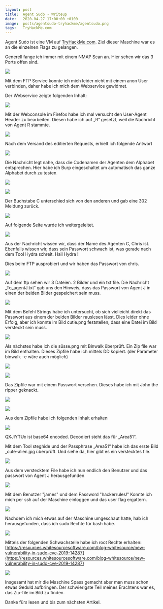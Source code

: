 ```yaml
---
layout: post
title:  Agent Sudo - Writeup
date:   2020-04-27 17:00:00 +0100
image:  posts/agentsudo-tryhackme/agentsudo.png
tags:   TryHackMe.com
---
```

Agent Sudo ist eine VM auf [TryHackMe.com](https://tryhackme.com). Ziel dieser Maschine war es an die einzelnen Flags zu gelangen.

Generell fange ich immer mit einem NMAP Scan an. Hier sehen wir das 3 Ports offen sind.

![]({{site.baseurl}}/img/posts/agentsudo-tryhackme/nmap.png)

Mit dem FTP Service konnte ich mich leider nicht mit einem anon User verbinden, daher habe ich mich dem Webservice gewidmet.

Der Webservice zeigte folgenden Inhalt:

![]({{site.baseurl}}/img/posts/agentsudo-tryhackme/webservice.png)

Mit der Webconsole im Firefox habe ich mal versucht den User-Agent Header zu bearbeiten. Diesen habe ich auf „R“ gesetzt, weil die Nachricht von Agent R stammte. 

![]({{site.baseurl}}/img/posts/agentsudo-tryhackme/user-agent-r.png)

Nach dem Versand des editierten Requests, erhielt ich folgende Antwort

![]({{site.baseurl}}/img/posts/agentsudo-tryhackme/user-agent-r-error.png)

Die Nachricht legt nahe, dass die Codenamen der Agenten dem Alphabet entsprechen. Hier habe ich Burp eingeschaltet um automatisch das ganze Alphabet durch zu testen.

![]({{site.baseurl}}/img/posts/agentsudo-tryhackme/intruder-position.png)

![]({{site.baseurl}}/img/posts/agentsudo-tryhackme/intruder-payload.png)

Der Buchstabe C unterschied sich von den anderen und gab eine 302 Meldung zurück.

![]({{site.baseurl}}/img/posts/agentsudo-tryhackme/intruder-attack.png)

Auf folgende Seite wurde ich weitergeleitet.

![]({{site.baseurl}}/img/posts/agentsudo-tryhackme/agentc.png)

Aus der Nachricht wissen wir, dass der Name des Agenten C, Chris ist. Ebenfalls wissen wir, dass sein Passwort schwach ist, was gerade nach dem Tool Hydra schreit. Hail Hydra !

Dies beim FTP ausprobiert und wir haben das Passwort von chris.

![]({{site.baseurl}}/img/posts/agentsudo-tryhackme/chris-pw.png)

Auf dem ftp sehen wir 3 Dateien. 2 Bilder und ein txt file. Die Nachricht „To_agentJ.txt“ gab uns den Hinweis, dass das Passwort von Agent J in einen der beiden Bilder gespeichert sein muss.

![]({{site.baseurl}}/img/posts/agentsudo-tryhackme/chris-ftp.png)

Mit dem Befehl Strings habe ich untersucht, ob sich vielleicht direkt das Passwort aus einem der beiden Bilder rauslesen lässt. Dies leider ohne Erfolg, aber ich konnte im Bild cutie.png feststellen, dass eine Datei im Bild versteckt sein muss.

![]({{site.baseurl}}/img/posts/agentsudo-tryhackme/strings.png)

Als nächstes habe ich die süsse.png mit Binwalk überprüft. Ein Zip file war im Bild enthalten. Dieses Zipfile habe ich mittels DD kopiert. (der Parameter binwalk –e wäre auch möglich)

![]({{site.baseurl}}/img/posts/agentsudo-tryhackme/binwalk.png)

![]({{site.baseurl}}/img/posts/agentsudo-tryhackme/dd.png)

Das Zipfile war mit einem Passwort versehen. Dieses habe ich mit John the ripper geknackt.

![]({{site.baseurl}}/img/posts/agentsudo-tryhackme/zip2john.png)

![]({{site.baseurl}}/img/posts/agentsudo-tryhackme/john-zip.png)

Aus dem Zipfile habe ich folgenden Inhalt erhalten

![]({{site.baseurl}}/img/posts/agentsudo-tryhackme/to-agentr.png)

QXJlYTUx ist base64 encoded. Decodiert steht das für „Area51“.

Mit dem Tool steghide und der Passphrase „Area51“ habe ich das erste Bild „cute-alien.jpg überprüft. Und siehe da, hier gibt es ein verstecktes file.

![]({{site.baseurl}}/img/posts/agentsudo-tryhackme/steghide.png)

Aus dem verstecktem File habe ich nun endlich den Benutzer und das passwort von Agent J herausgefunden.

![]({{site.baseurl}}/img/posts/agentsudo-tryhackme/message.png)

Mit dem Benutzer "james" und dem Password "hackerrules!" Konnte ich mich per ssh auf der Maschine einloggen und das user flag ergattern.

![]({{site.baseurl}}/img/posts/agentsudo-tryhackme/userflag.png)

Nachdem ich mich etwas auf der Maschine umgeschaut hatte, hab ich herausgefunden, dass ich sudo Rechte für bash habe.

![]({{site.baseurl}}/img/posts/agentsudo-tryhackme/sudo-l.png)

Mittels der folgenden Schwachstelle habe ich root Rechte erhalten: [https://resources.whitesourcesoftware.com/blog-whitesource/new-vulnerability-in-sudo-cve-2019-14287](https://resources.whitesourcesoftware.com/blog-whitesource/new-vulnerability-in-sudo-cve-2019-14287)

![]({{site.baseurl}}/img/posts/agentsudo-tryhackme/rootflag.png)

Insgesamt hat mir die Maschine Spass gemacht aber man muss schon etwas Geduld aufbringen. Der schwierigste Teil meines Erachtens war es, das Zip-file im Bild zu finden.

Danke fürs lesen und bis zum nächsten Artikel.
